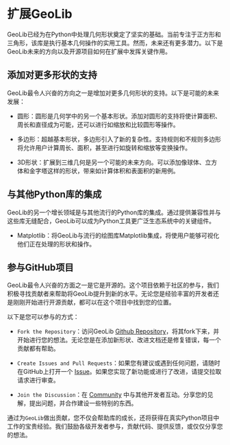 # 扩展GeoLib

GeoLib已经为在Python中处理几何形状奠定了坚实的基础。当前专注于正方形和三角形，该库是执行基本几何操作的实用工具。然而，未来还有更多潜力。以下是GeoLib未来的方向以及开源项目如何在扩展中发挥关键作用。

## 添加对更多形状的支持

GeoLib最令人兴奋的方向之一是增加对更多几何形状的支持。以下是可能的未来发展：

- 圆形：圆形是几何学中的另一个基本形状。添加对圆形的支持将使计算面积、周长和直径成为可能，还可以进行如缩放和比较圆形等操作。

- 多边形：超越基本形状，多边形引入了新的复杂性。支持规则和不规则多边形将允许用户计算周长、面积，甚至进行如旋转和缩放等变换操作。

- 3D形状：扩展到三维几何是另一个可能的未来方向。可以添加像球体、立方体和金字塔这样的形状，带来如计算体积和表面积的新用例。

## 与其他Python库的集成

GeoLib的另一个增长领域是与其他流行的Python库的集成。通过提供兼容性并与这些库无缝配合，GeoLib可以成为Python工具更广泛生态系统中的关键组件。

- Matplotlib：将GeoLib与流行的绘图库Matplotlib集成，将使用户能够可视化他们正在处理的形状和操作。

## 参与GitHub项目

GeoLib最令人兴奋的方面之一是它是开源的。这个项目依赖于社区的参与，我们积极寻找贡献者来帮助将GeoLib提升到新的水平。无论您是经验丰富的开发者还是刚刚开始进行开源贡献，都可以在这个项目中找到您的位置。

以下是您可以参与的方式：

- `Fork the Repository`：访问GeoLib [Github Repository](https://github.com/iBz-04/GeoLib)，将其fork下来，并开始进行您的想法。无论您是在添加新形状、改进文档还是修复错误，每一个贡献都有帮助。

- `Create Issues and Pull Requests`：如果您有建议或遇到任何问题，请随时在GitHub上打开一个 [Issue](https://github.com/iBz-04/GeoLib/issues)。如果您实现了新功能或进行了改进，请提交拉取请求进行审查。

- `Join the Discussion`：在 [Community](https://github.com/iBz-04/GeoLib/discussions) 中与其他开发者互动。分享您的见解，提出问题，并合作建设一些特别的东西。

通过为`GeoLib`做出贡献，您不仅会帮助库的成长，还将获得在真实Python项目中工作的宝贵经验。我们鼓励各级开发者参与，贡献代码、提供反馈，或仅仅分享您的想法。

